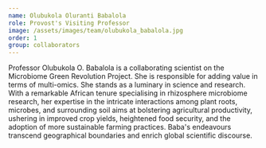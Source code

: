 ```yaml
---
name: Olubukola Oluranti Babalola
role: Provost's Visiting Professor
image: /assets/images/team/olubukola_babalola.jpg
order: 1
group: collaborators
---
```


Professor Olubukola O. Babalola is a collaborating scientist on the Microbiome Green Revolution Project. She is responsible for adding value in terms of multi-omics. She stands as a luminary in science and research. With a remarkable African tenure specialising in rhizosphere microbiome research, her expertise in the intricate interactions among plant roots, microbes, and surrounding soil aims at bolstering agricultural productivity, ushering in improved crop yields, heightened food security, and the adoption of more sustainable farming practices. Baba's endeavours transcend geographical boundaries and enrich global scientific discourse.